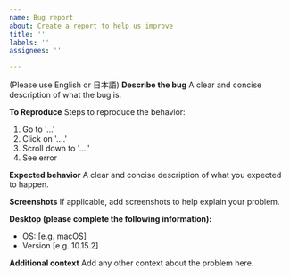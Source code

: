 ```yaml
---
name: Bug report
about: Create a report to help us improve
title: ''
labels: ''
assignees: ''

---
```


(Please use English or 日本語)
**Describe the bug**
A clear and concise description of what the bug is.

**To Reproduce**
Steps to reproduce the behavior:
1. Go to '...'
2. Click on '....'
3. Scroll down to '....'
4. See error

**Expected behavior**
A clear and concise description of what you expected to happen.

**Screenshots**
If applicable, add screenshots to help explain your problem.

**Desktop (please complete the following information):**
 - OS: [e.g. macOS]
 - Version [e.g. 10.15.2]

**Additional context**
Add any other context about the problem here.
